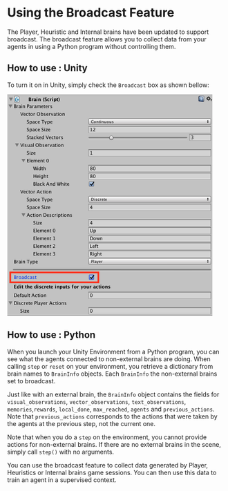 # Using the Broadcast Feature

The Player, Heuristic and Internal brains have been updated to support broadcast. The broadcast feature allows you to collect data from your agents in using a Python program without controlling them.  

## How to use : Unity

To turn it on in Unity, simply check the `Broadcast` box as shown bellow:

![Broadcast](images/broadcast.png)

## How to use : Python 

When you launch your Unity Environment from a Python program, you can see what the agents connected to non-external brains are doing. When calling `step` or `reset` on your environment, you retrieve a dictionary from brain names to `BrainInfo` objects. Each `BrainInfo` the non-external brains set to broadcast.  

Just like with an external brain, the `BrainInfo` object contains the fields for `visual_observations`, `vector_observations`,  `text_observations`, `memories`,`rewards`, `local_done`, `max_reached`, `agents` and `previous_actions`. Note that `previous_actions` corresponds to the actions that were taken by the agents at the previous step, not the current one.  

Note that when you do a `step` on the environment, you cannot provide actions for non-external brains. If there are no external brains in the scene, simply call `step()` with no arguments.  

You can use the broadcast feature to collect data generated by Player, Heuristics or Internal brains game sessions. You can then use this data to train an agent in a supervised context.
